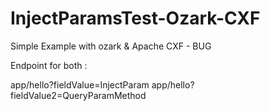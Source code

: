 # InjectParamsTest-Ozark-CXF
Simple Example with ozark &amp; Apache CXF - BUG

Endpoint for both :

app/hello?fieldValue=InjectParam
app/hello?fieldValue2=QueryParamMethod
